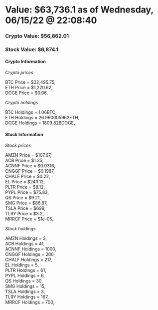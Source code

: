# Value: $63,736.1 as of Wednesday, 06/15/22 @ 22:08:40 

### Crypto Value: $56,862.01

### Stock Value: $6,874.1

#### Crypto Information 
*Crypto prices* 

BTC Price = $22,495.75,  
ETH Price = $1,220.62,  
DOGE Price = $0.06,  


*Crypto holdings* 

BTC Holdings = 1.06BTC,  
ETH Holdings = 26.960005962ETH,  
DOGE Holdings = 1809.826DOGE,  


#### Stock Information 

*Stock prices* 

AMZN Price = $107.67,  
ACB Price = $1.35,  
ACNNF Price = $0.0316,  
CNGGF Price = $0.1987,  
CHALF Price = $0.22,  
EL Price = $243.12,  
PLTR Price = $8.12,  
PYPL Price = $75.83,  
QS Price = $9.21,  
SMG Price = $86.87,  
TSLA Price = $699,  
TLRY Price = $3.2,  
MRRCF Price = $1e-05,  


*Stock holdings* 

AMZN Holdings = 3,  
ACB Holdings = 41,  
ACNNF Holdings = 1000,  
CNGGF Holdings = 200,  
CHALF Holdings = 217,  
EL Holdings = 5,  
PLTR Holdings = 61,  
PYPL Holdings = 6,  
QS Holdings = 30,  
SMG Holdings = 15,  
TSLA Holdings = 3,  
TLRY Holdings = 167,  
MRRCF Holdings = 700,  


